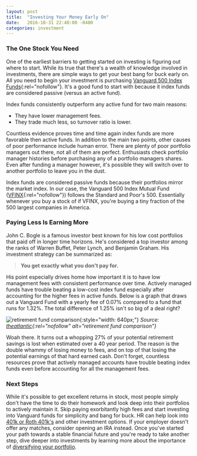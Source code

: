 ```yaml
---
layout: post
title:  "Investing Your Money Early On"
date:   2016-10-31 22:40:00 -0400
categories: investment
---
```

### The One Stock You Need
One of the earliest barriers to getting started on investing is figuring out where to start. While its true that there's a wealth of knowledge involved in investments, there are simple ways to get your best bang for buck early on. All you need to begin your investment is purchasing [Vanguard 500 Index Funds](http://performance.morningstar.com/fund/performance-return.action?t=VFINX){:rel="nofollow"}. It's a good fund to start with because it index funds are considered passive (versus an active fund).

Index funds consistently outperform any active fund for two main reasons:
- They have lower management fees.
- They trade much less, so turnover ratio is lower.

Countless evidence proves time and time again index funds are more favorable then active funds. In addition to the main two points, other causes of poor performance include human error. There are plenty of poor portfolio managers out there, not all of them are perfect. Enthusiasts check portfolio manager histories before purchasing any of a portfolio managers shares. Even after funding a manager however, it's possible they will switch over to another portfolio to leave you in the dust.

Index funds are considered passive funds because their portfolios mirror the market index. In our case, the Vanguard 500 Index Mutual Fund ([VFINX](http://performance.morningstar.com/fund/performance-return.action?t=VFINX){:rel="nofollow"}) follows the Standard and Poor's 500. Essentially whenever you buy a stock of if VFINX, you're buying a tiny fraction of the 500 largest companies in America.

### Paying Less Is Earning More
John C. Bogle is a famous investor best known for his low cost portfolios that paid off in longer time horizons. He's considered a top investor among the ranks of Warren Buffet, Peter Lynch, and Benjamin Graham. His investment strategy can be summarized as:

> **You get exactly what you don't pay for.**

His point especially drives home how important it is to have low management fees with consistent performance over time. Actively managed funds have trouble beating a low-cost index fund especially after accounting for the higher fees in active funds. Below is a graph that draws out a Vanguard Fund with a yearly fee of 0.07% compared to a fund that runs for 1.32%. The total difference of 1.25% isn't so big of a deal right?

![retirement fund comparison](/assets/blog/retirement_chart.jpg){:style="width: 640px;"}
*Source: [theatlantic](http://www.theatlantic.com/business/archive/2014/02/the-crushingly-expensive-mistake-killing-your-retirement/283866/){:rel="nofollow" alt="retirement fund comparison"}*

Woah there. It turns out a whopping 27% of your potential retirement savings is lost when estimated over a 40 year period. The reason is the double whammy of losing money to fees, and on top of that losing the potential earnings of that hard earned cash. Don't forget, countless resources prove that actively managed accounts have trouble beating index funds even before accounting for all the management fees.

### Next Steps
While it's possible to get excellent returns in stock, most people simply don't have the time to do their homework and look deep into their portfolios to actively maintain it. Skip paying exorbitantly high fees and start investing into Vanguard funds for simplicity and bang for buck. HR can help look into [401k or Roth 401k's][Roth 401k vs 401k] and other investment options. If your employer doesn't offer any matches, consider opening an IRA instead. Once you've started your path towards a stable financial future and you're ready to take another step, dive deeper into investments by learning more about the importance of [diversifying your portfolio][diversifying portfolio].

[diversifying portfolio]: http://brunchbucks.com/investment/2016/11/16/diversifying-your-portfolio/
[Roth 401k vs 401k]:http://brunchbucks.com/investment/2016/12/17/roth-vs-traditional/
